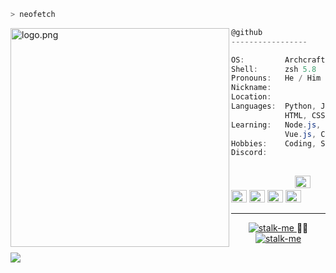 ```zsh
> neofetch
```

<img align="left" src="https://raw.githubusercontent.com/5R33CH4/5R33CH4/main/assets/neofetch.png" alt="logo.png" width="350" /> 

```csharp
@github
-----------------

OS:         Archcraft Linux x86_64
Shell:      zsh 5.8
Pronouns:   He / Him
Nickname:   
Location:   
Languages:  Python, JavaScript,
            HTML, CSS
Learning:   Node.js, React.js, MySQL,
            Vue.js, CPP
Hobbies:    Coding, Sports, Video-Games
Discord:    
                     
```

<p align="left">
  &nbsp; &nbsp; &nbsp; &nbsp; &nbsp;&nbsp; &nbsp; &nbsp; &nbsp; &nbsp;&nbsp; &nbsp; &nbsp; &nbsp;
  <img alt="#474342" src="https://via.placeholder.com/15/474342/000000?text=+" width="25" height="20" />
  <img alt="#fbedf6" src="https://via.placeholder.com/15/4ca4eb/000000?text=+" width="25" height="20" />
  <img alt="#c9594d" src="https://via.placeholder.com/15/d74681/000000?text=+" width="25" height="20" />
  <img alt="#f8b9b2" src="https://via.placeholder.com/15/60409c/000000?text=+" width="25" height="20" />
  <img alt="#ae9c9d" src="https://via.placeholder.com/15/ae9c9d/000000?text=+" width="25" height="20" />
</p>

---
<p align="center">
            <a href="https://github.com/5R33CH4/5R33CH4/blob/main/stalk-me.md">
                        <img src="https://github.com/5R33CH4/backpack/blob/main/svg/badges/stalk-me.svg" alt="stalk-me">
            </a>
            ᲼᲼
            <a href="https://github.com/5R33CH4/5R33CH4/blob/main/about.md">
                        <img src="https://github.com/5R33CH4/backpack/blob/main/svg/badges/about-me.svg" alt="stalk-me">
            </a>
            <br>
</p>

![](https://komarev.com/ghpvc/?username=5R33CH4&style=flat-square)
